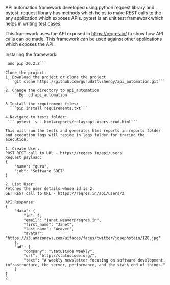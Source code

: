 
API automation framework developed using python request library and pytest.
request library has methods which helps to make REST calls to the any application which exposes APIs.
pytest is an unit test framework which helps in writing test cases.

This framework uses the API exposed in https://reqres.in/ to show how API calls can be made. This framework can be used against other applications which exposes the 
API.

Installing the framework:
``` Note: Make sure python and pip are installed on the system. Have tested the framework on Python 3.8.2 
 and pip 20.2.2```

Clone the project:
1. Download the project or clone the project
 ```git clone https://github.com/gurudattvshenoy/api_automation.git```
 
2. Change the directory to api_automation
   ```Eg: cd api_automation```
   
3.Install the requirement files:
  ```pip install requirements.txt```
  
4.Navigate to tests folder:
 ``` pytest -s --html=reports/relayrapi-users-crud.html```

This will run the tests and generates html reports in reports folder and execution logs will reside in logs folder for tracing the execution.

1. Create User:
POST REST call to URL - https://reqres.in/api/users
Request payload:
{
    "name": "guru",
    "job": "Software SDET"
}

2. List User:
Fetches the user details whose id is 2.
GET REST call to URL - https://reqres.in/api/users/2

API Response:
{
    "data": {
        "id": 2,
        "email": "janet.weaver@reqres.in",
        "first_name": "Janet",
        "last_name": "Weaver",
        "avatar": "https://s3.amazonaws.com/uifaces/faces/twitter/josephstein/128.jpg"
    },
    "ad": {
        "company": "StatusCode Weekly",
        "url": "http://statuscode.org/",
        "text": "A weekly newsletter focusing on software development, infrastructure, the server, performance, and the stack end of things."
    }
}
2. 
